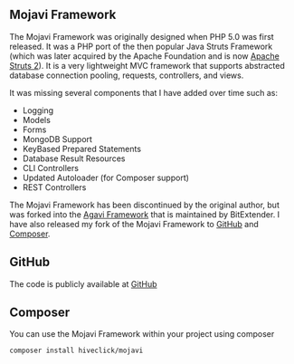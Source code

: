 ## Mojavi Framework

The Mojavi Framework was originally designed when PHP 5.0 was first released.  It was a PHP port of the then popular
Java Struts Framework (which was later acquired by the Apache Foundation and is now [Apache Struts 2](https://struts.apache.org)).  It is a very
lightweight MVC framework that supports abstracted database connection pooling, requests, controllers, and views.

It was missing several components that I have added over time such as:
- Logging
- Models
- Forms
- MongoDB Support
- KeyBased Prepared Statements
- Database Result Resources
- CLI Controllers
- Updated Autoloader (for Composer support)
- REST Controllers

The Mojavi Framework has been discontinued by the original author, but was forked into the [Agavi Framework](http://www.agavi.org) that is
maintained by BitExtender.  I have also released my fork of the Mojavi Framework to
[GitHub](https://github.com/hiveclick/mojavi) and [Composer](https://packagist.org/packages/hiveclick/mojavi).

## GitHub

The code is publicly available at [GitHub](https://github.com/hiveclick/mojavi)

## Composer

You can use the Mojavi Framework within your project using composer

```bash
composer install hiveclick/mojavi
```